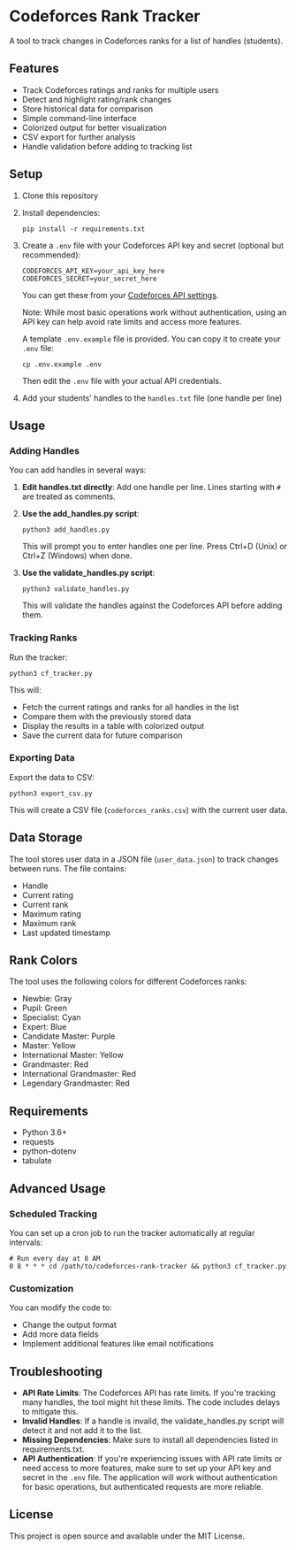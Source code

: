 # Codeforces Rank Tracker

A tool to track changes in Codeforces ranks for a list of handles (students).

## Features

- Track Codeforces ratings and ranks for multiple users
- Detect and highlight rating/rank changes
- Store historical data for comparison
- Simple command-line interface
- Colorized output for better visualization
- CSV export for further analysis
- Handle validation before adding to tracking list

## Setup

1. Clone this repository
2. Install dependencies:
   ```
   pip install -r requirements.txt
   ```
3. Create a `.env` file with your Codeforces API key and secret (optional but recommended):

   ```
   CODEFORCES_API_KEY=your_api_key_here
   CODEFORCES_SECRET=your_secret_here
   ```

   You can get these from your [Codeforces API settings](https://codeforces.com/settings/api).

   Note: While most basic operations work without authentication, using an API key can help avoid rate limits and access more features.

   A template `.env.example` file is provided. You can copy it to create your `.env` file:

   ```
   cp .env.example .env
   ```

   Then edit the `.env` file with your actual API credentials.

4. Add your students' handles to the `handles.txt` file (one handle per line)

## Usage

### Adding Handles

You can add handles in several ways:

1. **Edit handles.txt directly**:
   Add one handle per line. Lines starting with `#` are treated as comments.

2. **Use the add_handles.py script**:

   ```
   python3 add_handles.py
   ```

   This will prompt you to enter handles one per line. Press Ctrl+D (Unix) or Ctrl+Z (Windows) when done.

3. **Use the validate_handles.py script**:
   ```
   python3 validate_handles.py
   ```
   This will validate the handles against the Codeforces API before adding them.

### Tracking Ranks

Run the tracker:

```
python3 cf_tracker.py
```

This will:

- Fetch the current ratings and ranks for all handles in the list
- Compare them with the previously stored data
- Display the results in a table with colorized output
- Save the current data for future comparison

### Exporting Data

Export the data to CSV:

```
python3 export_csv.py
```

This will create a CSV file (`codeforces_ranks.csv`) with the current user data.

## Data Storage

The tool stores user data in a JSON file (`user_data.json`) to track changes between runs. The file contains:

- Handle
- Current rating
- Current rank
- Maximum rating
- Maximum rank
- Last updated timestamp

## Rank Colors

The tool uses the following colors for different Codeforces ranks:

- Newbie: Gray
- Pupil: Green
- Specialist: Cyan
- Expert: Blue
- Candidate Master: Purple
- Master: Yellow
- International Master: Yellow
- Grandmaster: Red
- International Grandmaster: Red
- Legendary Grandmaster: Red

## Requirements

- Python 3.6+
- requests
- python-dotenv
- tabulate

## Advanced Usage

### Scheduled Tracking

You can set up a cron job to run the tracker automatically at regular intervals:

```
# Run every day at 8 AM
0 8 * * * cd /path/to/codeforces-rank-tracker && python3 cf_tracker.py
```

### Customization

You can modify the code to:

- Change the output format
- Add more data fields
- Implement additional features like email notifications

## Troubleshooting

- **API Rate Limits**: The Codeforces API has rate limits. If you're tracking many handles, the tool might hit these limits. The code includes delays to mitigate this.
- **Invalid Handles**: If a handle is invalid, the validate_handles.py script will detect it and not add it to the list.
- **Missing Dependencies**: Make sure to install all dependencies listed in requirements.txt.
- **API Authentication**: If you're experiencing issues with API rate limits or need access to more features, make sure to set up your API key and secret in the `.env` file. The application will work without authentication for basic operations, but authenticated requests are more reliable.

## License

This project is open source and available under the MIT License.
